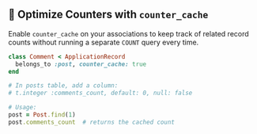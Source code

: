 ## 🔢 Optimize Counters with `counter_cache`

Enable `counter_cache` on your associations to keep track of related record counts without running a separate `COUNT` query every time.

```ruby
class Comment < ApplicationRecord
  belongs_to :post, counter_cache: true
end

# In posts table, add a column:
# t.integer :comments_count, default: 0, null: false

# Usage:
post = Post.find(1)
post.comments_count  # returns the cached count
```